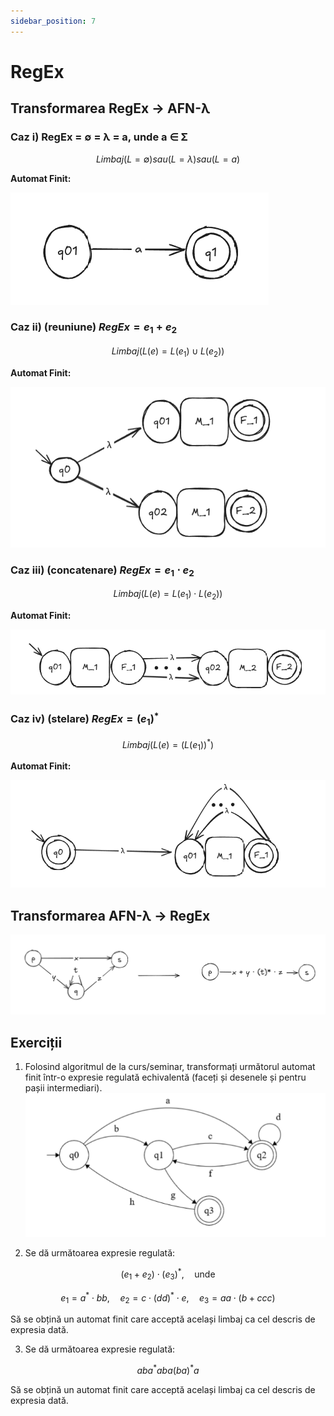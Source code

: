 ```yaml
--- 
sidebar_position: 7 
---
```


# RegEx

## Transformarea RegEx → AFN-λ

### Caz i) RegEx = ∅ = λ = a, unde a ∈ Σ

$$
Limbaj ( L = \emptyset ) sau ( L = {\lambda} ) sau ( L = {a} )
$$

**Automat Finit:**

![Caz i automaton](../static/img/tutoriat6/caz0.png)

### Caz ii) (reuniune) $RegEx = e_1 + e_2$

$$
Limbaj ( L(e) = L(e_1) \cup L(e_2) )
$$

**Automat Finit:**

![Caz ii automaton](../static/img/tutoriat6/caz1.png)

### Caz iii) (concatenare) $RegEx = e_1 \cdot e_2$

$$
Limbaj ( L(e) = L(e_1) \cdot L(e_2) )
$$

**Automat Finit:**

![Caz iii automaton](../static/img/tutoriat6/caz2.png)


### Caz iv) (stelare) $RegEx = (e_1)^*$

$$
Limbaj \left( L(e) = (L(e_1))^* \right )
$$

**Automat Finit:**

![Caz iv automaton](../static/img/tutoriat6/caz3.png)

## Transformarea AFN-λ → RegEx 

![AFN-λ → RegEx](../static/img/tutoriat6/caz4.png)

## Exerciții

1. Folosind algoritmul de la curs/seminar, transformați următorul automat finit într-o expresie regulată echivalentă (faceți și desenele și pentru pașii intermediari).
  ![Fotografie DFA](../static/img/tutoriat6/ex1.png)

2. Se dă următoarea expresie regulată:

  $$
  (e_1 + e_2) \cdot (e_3)^*, \quad \text{unde}
  $$

  $$
  e_1 = a^* \cdot bb, \quad e_2 = c \cdot (dd)^* \cdot e, \quad e_3 = aa \cdot (b + ccc)
  $$

Să se obțină un automat finit care acceptă același limbaj ca cel descris de expresia dată.

3. Se dă următoarea expresie regulată:

$$
aba^*aba(ba)^*a
$$

Să se obțină un automat finit care acceptă același limbaj ca cel descris de expresia dată.


